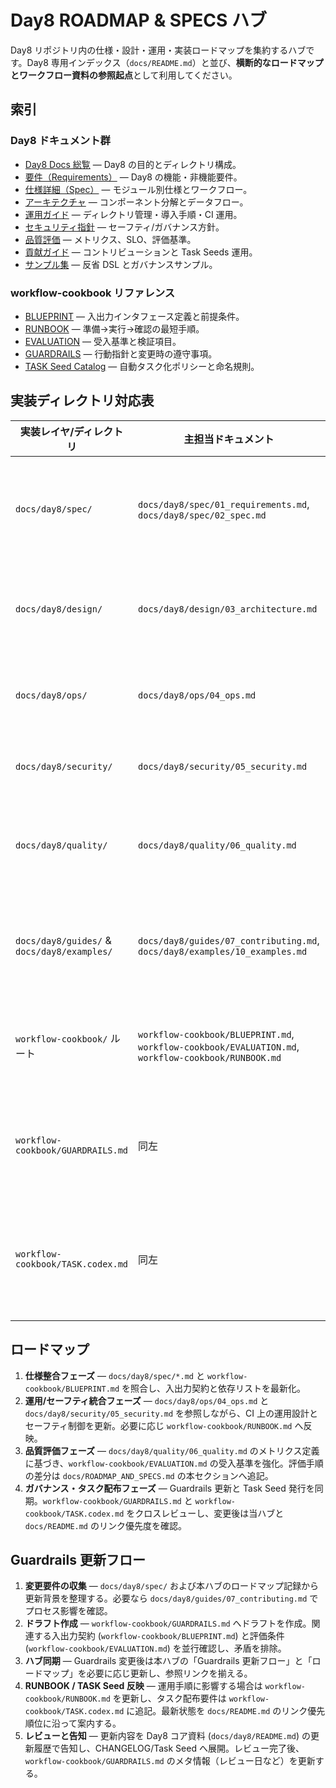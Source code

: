 # Day8 ROADMAP & SPECS ハブ

Day8 リポジトリ内の仕様・設計・運用・実装ロードマップを集約するハブです。Day8 専用インデックス（`docs/README.md`）と並び、**横断的なロードマップとワークフロー資料の参照起点**として利用してください。

## 索引

### Day8 ドキュメント群
- [Day8 Docs 総覧](docs/day8/README.md) — Day8 の目的とディレクトリ構成。
- [要件（Requirements）](docs/day8/spec/01_requirements.md) — Day8 の機能・非機能要件。
- [仕様詳細（Spec）](docs/day8/spec/02_spec.md) — モジュール別仕様とワークフロー。
- [アーキテクチャ](docs/day8/design/03_architecture.md) — コンポーネント分解とデータフロー。
- [運用ガイド](docs/day8/ops/04_ops.md) — ディレクトリ管理・導入手順・CI 運用。
- [セキュリティ指針](docs/day8/security/05_security.md) — セーフティ/ガバナンス方針。
- [品質評価](docs/day8/quality/06_quality.md) — メトリクス、SLO、評価基準。
- [貢献ガイド](docs/day8/guides/07_contributing.md) — コントリビューションと Task Seeds 運用。
- [サンプル集](docs/day8/examples/10_examples.md) — 反省 DSL とガバナンスサンプル。

### workflow-cookbook リファレンス
- [BLUEPRINT](workflow-cookbook/BLUEPRINT.md) — 入出力インタフェース定義と前提条件。
- [RUNBOOK](workflow-cookbook/RUNBOOK.md) — 準備→実行→確認の最短手順。
- [EVALUATION](workflow-cookbook/EVALUATION.md) — 受入基準と検証項目。
- [GUARDRAILS](workflow-cookbook/GUARDRAILS.md) — 行動指針と変更時の遵守事項。
- [TASK Seed Catalog](workflow-cookbook/TASK.codex.md) — 自動タスク化ポリシーと命名規則。

## 実装ディレクトリ対応表

| 実装レイヤ/ディレクトリ | 主担当ドキュメント | 役割と補足 |
| --- | --- | --- |
| `docs/day8/spec/` | `docs/day8/spec/01_requirements.md`, `docs/day8/spec/02_spec.md` | 仕様・要件の一次ソース。Workflow 定義や CI 連携要件を記載。|
| `docs/day8/design/` | `docs/day8/design/03_architecture.md` | アーキテクチャ図と依存関係。実装の分割指針。|
| `docs/day8/ops/` | `docs/day8/ops/04_ops.md` | ディレクトリ運用、導入/CI 実務。|
| `docs/day8/security/` | `docs/day8/security/05_security.md` | セーフティ/ガバナンス設定の統括。|
| `docs/day8/quality/` | `docs/day8/quality/06_quality.md` | 観測/評価メトリクス、SLO、レポート形式。|
| `docs/day8/guides/` & `docs/day8/examples/` | `docs/day8/guides/07_contributing.md`, `docs/day8/examples/10_examples.md` | 貢献手順とサンプル DSL。Task Seeds とガイドライン。|
| `workflow-cookbook/` ルート | `workflow-cookbook/BLUEPRINT.md`, `workflow-cookbook/EVALUATION.md`, `workflow-cookbook/RUNBOOK.md` | 実装フェーズ別の作業指針。要求と検証の契約書。
| `workflow-cookbook/GUARDRAILS.md` | 同左 | 行動指針・例外規約。CI/LLM 連携時の守るべきルール。|
| `workflow-cookbook/TASK.codex.md` | 同左 | タスク分割と配布規約。Task Seed の命名・配布フロー。|

## ロードマップ

1. **仕様整合フェーズ** — `docs/day8/spec/*.md` と `workflow-cookbook/BLUEPRINT.md` を照合し、入出力契約と依存リストを最新化。
2. **運用/セーフティ統合フェーズ** — `docs/day8/ops/04_ops.md` と `docs/day8/security/05_security.md` を参照しながら、CI 上の運用設計とセーフティ制御を更新。必要に応じ `workflow-cookbook/RUNBOOK.md` へ反映。
3. **品質評価フェーズ** — `docs/day8/quality/06_quality.md` のメトリクス定義に基づき、`workflow-cookbook/EVALUATION.md` の受入基準を強化。評価手順の差分は `docs/ROADMAP_AND_SPECS.md` の本セクションへ追記。
4. **ガバナンス・タスク配布フェーズ** — Guardrails 更新と Task Seed 発行を同期。`workflow-cookbook/GUARDRAILS.md` と `workflow-cookbook/TASK.codex.md` をクロスレビューし、変更後は当ハブと `docs/README.md` のリンク優先度を確認。

## Guardrails 更新フロー

1. **変更要件の収集** — `docs/day8/spec/` および本ハブのロードマップ記録から更新背景を整理する。必要なら `docs/day8/guides/07_contributing.md` でプロセス影響を確認。
2. **ドラフト作成** — `workflow-cookbook/GUARDRAILS.md` へドラフトを作成。関連する入出力契約 (`workflow-cookbook/BLUEPRINT.md`) と評価条件 (`workflow-cookbook/EVALUATION.md`) を並行確認し、矛盾を排除。
3. **ハブ同期** — Guardrails 変更後は本ハブの「Guardrails 更新フロー」と「ロードマップ」を必要に応じ更新し、参照リンクを揃える。
4. **RUNBOOK / TASK Seed 反映** — 運用手順に影響する場合は `workflow-cookbook/RUNBOOK.md` を更新し、タスク配布要件は `workflow-cookbook/TASK.codex.md` に追記。最新状態を `docs/README.md` のリンク優先順位に沿って案内する。
5. **レビューと告知** — 更新内容を Day8 コア資料 (`docs/day8/README.md`) の更新履歴で告知し、CHANGELOG/Task Seed へ展開。レビュー完了後、`workflow-cookbook/GUARDRAILS.md` のメタ情報（レビュー日など）を更新する。

